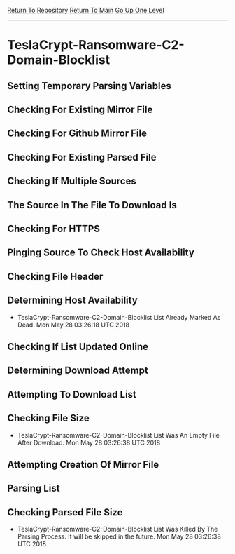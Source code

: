 [Return To Repository](https://github.com/deathbybandaid/piholeparser/)
[Return To Main](https://github.com/deathbybandaid/piholeparser/blob/master/RecentRunLogs/Mainlog.md)
[Go Up One Level](https://github.com/deathbybandaid/piholeparser/blob/master/RecentRunLogs/TopLevelScripts/30-Processing-External-Blacklists.md)
____________________________________
# TeslaCrypt-Ransomware-C2-Domain-Blocklist
## Setting Temporary Parsing Variables
## Checking For Existing Mirror File
## Checking For Github Mirror File
## Checking For Existing Parsed File
## Checking If Multiple Sources
## The Source In The File To Download Is
## Checking For HTTPS
## Pinging Source To Check Host Availability
## Checking File Header
## Determining Host Availability
* TeslaCrypt-Ransomware-C2-Domain-Blocklist List Already Marked As Dead. Mon May 28 03:26:18 UTC 2018
## Checking If List Updated Online
## Determining Download Attempt
## Attempting To Download List
## Checking File Size
* TeslaCrypt-Ransomware-C2-Domain-Blocklist List Was An Empty File After Download. Mon May 28 03:26:38 UTC 2018
## Attempting Creation Of Mirror File
## Parsing List
## Checking Parsed File Size
* TeslaCrypt-Ransomware-C2-Domain-Blocklist List Was Killed By The Parsing Process. It will be skipped in the future. Mon May 28 03:26:38 UTC 2018
